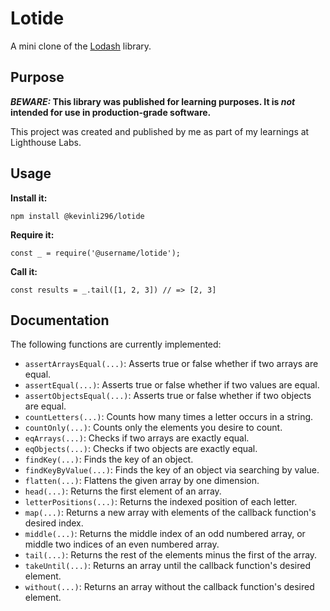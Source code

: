 # Lotide

A mini clone of the [Lodash](https://lodash.com) library.

## Purpose

**_BEWARE:_ This library was published for learning purposes. It is _not_ intended for use in production-grade software.**

This project was created and published by me as part of my learnings at Lighthouse Labs. 

## Usage

**Install it:**

`npm install @kevinli296/lotide`

**Require it:**

`const _ = require('@username/lotide');`

**Call it:**

`const results = _.tail([1, 2, 3]) // => [2, 3]`

## Documentation

The following functions are currently implemented:

* `assertArraysEqual(...)`: Asserts true or false whether if two arrays are equal.
* `assertEqual(...)`: Asserts true or false whether if two values are equal.
* `assertObjectsEqual(...)`: Asserts true or false whether if two objects are equal.
* `countLetters(...)`: Counts how many times a letter occurs in a string.
* `countOnly(...)`: Counts only the elements you desire to count.
* `eqArrays(...)`: Checks if two arrays are exactly equal.
* `eqObjects(...)`: Checks if two objects are exactly equal.
* `findKey(...)`: Finds the key of an object.
* `findKeyByValue(...)`: Finds the key of an object via searching by value.
* `flatten(...)`: Flattens the given array by one dimension.
* `head(...)`: Returns the first element of an array.
* `letterPositions(...)`: Returns the indexed position of each letter.
* `map(...)`: Returns a new array with elements of the callback function's desired index.
* `middle(...)`: Returns the middle index of an odd numbered array, or middle two indices of an even numbered array.
* `tail(...)`: Returns the rest of the elements minus the first of the array.
* `takeUntil(...)`: Returns an array until the callback function's desired element.
* `without(...)`: Returns an array without the callback function's desired element.